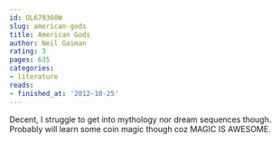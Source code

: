 ```yaml
---
id: OL679360W
slug: american-gods
title: American Gods
author: Neil Gaiman
rating: 3
pages: 635
categories:
- literature
reads:
- finished_at: '2012-10-25'
---
```

Decent, I struggle to get into mythology nor dream sequences though. Probably will learn some coin magic though coz MAGIC IS AWESOME.
